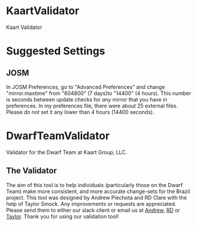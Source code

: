 # KaartValidator
Kaart Validator


# Suggested Settings
## JOSM
In JOSM Preferences, go to "Advanced Preferences" and change "mirror.maxtime"
from "604800" (7 days)to "14400" (4 hours). This number is seconds between
update checks for _any_ mirror that you have in preferences. In my preferences
file, there were about 25 external files. Please _do not_ set it any lower than
4 hours (14400 seconds).

# DwarfTeamValidator
Validator for the Dwarf Team at Kaart Group, LLC.

## The Validator
The aim of this tool is to help individuals (particularly those on the Dwarf Team) make more consistent, and more accurate change-sets for the Brazil project. This tool was designed by Andrew Piechota and RD Clare with the help of Taylor Smock. Any improvements or requests are appreciated. Please send them to either our slack client or email us at [Andrew](mailto:andrew.piechota@kaartgroup.com), [RD](mailto:rd.clare@kaartgroup.com) or [Taylor](mailto:taylor.smock@kaartgroup.com). Thank you for using our validation tool! 
